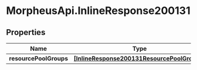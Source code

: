 # MorpheusApi.InlineResponse200131

## Properties

Name | Type | Description | Notes
------------ | ------------- | ------------- | -------------
**resourcePoolGroups** | [**[InlineResponse200131ResourcePoolGroups]**](InlineResponse200131ResourcePoolGroups.md) |  | [optional] 


